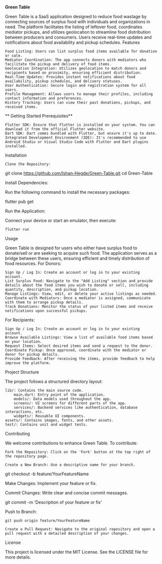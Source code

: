 **Green Table**

Green Table is a SaaS application designed to reduce food wastage by connecting sources of surplus food with individuals and organizations in need. The platform facilitates the listing of leftover food, coordinates mediator pickups, and utilizes geolocation to streamline food distribution between producers and consumers. Users receive real-time updates and notifications about food availability and pickup schedules.
Features

    Food Listing: Users can list surplus food items available for donation or sale.
    Mediator Coordination: The app connects donors with mediators who facilitate the pickup and delivery of food items.
    Geolocation Integration: Utilizes geolocation to match donors and recipients based on proximity, ensuring efficient distribution.
    Real-Time Updates: Provides instant notifications about food availability, pickup schedules, and delivery statuses.
    User Authentication: Secure login and registration system for all users.
    Profile Management: Allows users to manage their profiles, including contact information and preferences.
    History Tracking: Users can view their past donations, pickups, and received items.
**
Getting Started
Prerequisites**

    Flutter SDK: Ensure that Flutter is installed on your system. You can download it from the official Flutter website.
    Dart SDK: Dart comes bundled with Flutter, but ensure it's up to date.
    Integrated Development Environment (IDE): It's recommended to use Android Studio or Visual Studio Code with Flutter and Dart plugins installed.

Installation

    Clone the Repository:

git clone https://github.com/Ishan-Hegde/Green-Table.git
cd Green-Table

Install Dependencies:

Run the following command to install the necessary packages:

flutter pub get

Run the Application:

Connect your device or start an emulator, then execute:

    flutter run

Usage

Green Table is designed for users who either have surplus food to donate/sell or are seeking to acquire such food. The application serves as a bridge between these users, ensuring efficient and timely distribution of food resources.
For Donors:

    Sign Up / Log In: Create an account or log in to your existing account.
    List Surplus Food: Navigate to the "Add Listing" section and provide details about the food items you wish to donate or sell, including quantity, description, and pickup location.
    Manage Listings: View, edit, or delete your active listings as needed.
    Coordinate with Mediators: Once a mediator is assigned, communicate with them to arrange pickup details.
    Track Donations: Monitor the status of your listed items and receive notifications upon successful pickups.

For Recipients:

    Sign Up / Log In: Create an account or log in to your existing account.
    Browse Available Listings: View a list of available food items based on your location.
    Request Items: Select desired items and send a request to the donor.
    Coordinate Pickup: Once approved, coordinate with the mediator or donor for pickup details.
    Provide Feedback: After receiving the items, provide feedback to help improve the platform.

Project Structure

The project follows a structured directory layout:

    lib/: Contains the main source code.
        main.dart: Entry point of the application.
        models/: Data models used throughout the app.
        screens/: UI screens for different parts of the app.
        services/: Backend services like authentication, database interactions, etc.
        widgets/: Reusable UI components.
    assets/: Contains images, fonts, and other assets.
    test/: Contains unit and widget tests.

Contributing

We welcome contributions to enhance Green Table. To contribute:

    Fork the Repository: Click on the 'Fork' button at the top right of the repository page.

    Create a New Branch: Use a descriptive name for your branch.

git checkout -b feature/YourFeatureName

Make Changes: Implement your feature or fix.

Commit Changes: Write clear and concise commit messages.

git commit -m 'Description of your feature or fix'

Push to Branch:

    git push origin feature/YourFeatureName

    Create a Pull Request: Navigate to the original repository and open a pull request with a detailed description of your changes.

License

This project is licensed under the MIT License. See the LICENSE file for more details.
